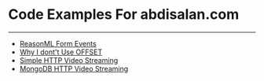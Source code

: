 # Code Examples For abdisalan.com
---
- [ReasonML Form Events](/form-events)
- [Why I dont't Use OFFSET](/sql-offset)
- [Simple HTTP Video Streaming](/http-video-stream)
- [MongoDB HTTP Video Streaming](/mongo-http-video)
